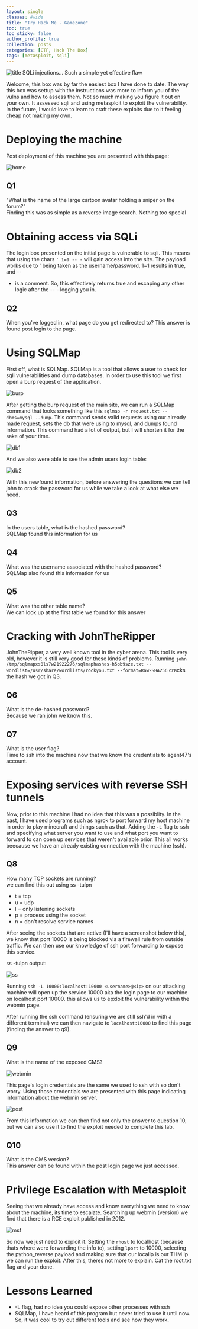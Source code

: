 ```yaml
---
layout: single
classes: #wide
title: "Try Hack Me - GameZone"
toc: true
toc_sticky: false
author_profile: true
collection: posts
categories: [CTF, Hack The Box]
tags: [metasploit, sqli]
---
```


![title](/assets/images/gamezone/title.png)
SQLi injections... Such a simple yet effective flaw

Welcome, this box was by far the easiest box I have done to date. The way this
box was settup with the instructions was more to inform you of the vulns and how
to assess them. Not so much making you figure it out on your own. It assessed
sqli and using metasploit to exploit the vulnerability. In the future, I would
love to learn to craft these exploits due to it feeling cheap not making my own.  

# Deploying the machine
Post deployment of this machine you are presented with this page:   

![home](/assets/images/gamezone/home.png)

## Q1 
"What is the name of the large cartoon avatar holding a sniper on the forum?"  
Finding this was as simple as a reverse image search. Nothing too special  

<!-- agent 47 -->

# Obtaining access via SQLi
The login box presented on the initial page is vulnerable to sqli. This means
that using the chars `' 1=1 -- -` will gain access into the site. The payload
works due to ' being taken as the username/password, 1=1 results in true, and --
- is a comment. So, this effectively returns true and escaping any other logic
after the -- - logging you in. 

## Q2
When you've logged in, what page do you get redirected to?
This answer is found post login to the page.
<!-- portal.php -->

# Using SQLMap
First off, what is SQLMap. SQLMap is a tool that allows a user to check for sqli vulnerabilities and dump databases. In order to use this tool we first open a burp request of the application.

![burp](/assets/images/gamezone/burp.png)

After getting the burp request of the main site, we can run a SQLMap command that looks something like this `sqlmap -r request.txt --dbms=mysql --dump`. This command sends valid requests using our already made request, sets the db that were using to mysql, and dumps found information. This command had a lot of output, but I will shorten it for the sake of your time. 

![db1](/assets/images/gamezone/db1.png)

And we also were able to see the admin users login table: 

![db2](/assets/images/gamezone/db2.png)

With this newfound information, before answering the questions we can tell john to crack the password for us while we take a look at what else we need. 

## Q3
In the users table, what is the hashed password?  
SQLMap found this information for us
<!-- ab5db915fc9cea6c78df88106c6500c57f2b52901ca6c0c6218f04122c3efd14 -->

## Q4
What was the username associated with the hashed password?  
SQLMap also found this information for us
<!-- agent47 -->

## Q5
What was the other table name?  
We can look up at the first table we found for this answer
<!-- post -->

# Cracking with JohnTheRipper
JohnTheRipper, a very well known tool in the cyber arena. This tool is very old,
however it is still very good for these kinds of problems. Running `john
/tmp/sqlmapxs0ls7w21922276/sqlmaphashes-h5ob9sze.txt
--wordlist=/usr/share/wordlists/rockyou.txt --format=Raw-SHA256` cracks the hash
we got in Q3. 

## Q6
What is the de-hashed password?  
Because we ran john we know this.
<!-- videogamer124 -->

## Q7
What is the user flag?  
Time to ssh into the machine now that we know the credentials to agent47's account. 
<!-- 649ac17b1480ac13ef1e4fa579dac95c -->

# Exposing services with reverse SSH tunnels
Now, prior to this machine I had no idea that this was a possiblity. In the
past, I have used programs such as ngrok to port forward my host machine in
order to play minecraft and things such as that. Adding the `-L` flag to ssh and
specifying what server you want to use and what port you want to forward to can
open up services that weren't available prior. This all works beecause we have
an already existing connection with the machine (ssh).  

## Q8
How many TCP sockets are running?  
we can find this out using ss -tulpn  
* t = tcp
* u = udp
* l = only listening sockets
* p = process using the socket
* n = don't resolve service names
<!-- So the answer is: 5 -->

After seeing the sockets that are active (I'll have a screenshot below this), we
know that port 10000 is being blocked via a firewall rule from outside traffic.
We can then use our knowledge of ssh port forwarding to expose this service.  

ss -tulpn output:

![ss](/assets/images/gamezone/ss.png)

Running `ssh -L 10000:localhost:10000 <username>@<ip>` on our attacking machine
will open up the service 10000 aka the login page to our machine on localhost
port 10000. this allows us to epxloit the vulnerability within the webmin page.  

After running the ssh command (ensuring we are still ssh'd in with a different
terminal) we can then navigate to `localhost:10000` to find this page (finding
the answer to q9).

## Q9 
What is the name of the exposed CMS?

![webmin](/assets/images/gamezone/webmin.png)

This page's login credentials are the same we used to ssh with so don't worry.
Using those credentials we are presented with this page indicating information
about the webmin server. 

![post](/assets/images/gamezone/postlogin.png)

From this information we can then find not only the answer to question 10, but
we can also use it to find the exploit needed to complete this lab.

## Q10
What is the CMS version?   
This answer can be found within the post login page we just accessed.
<!-- 1.580 -->

# Privilege Escalation with Metasploit
Seeing that we already have access and know everything we need to know about the
machine, its time to escalate. Searching up webmin (version) we find that there
is a RCE exploit published in 2012.

![msf](/assets/images/gamezone/msf.png)

So now we just need to exploit it. Setting the `rhost` to localhost (because thats where were forwarding the info to), setting `lport` to 10000, selecting the python_reverse payload and making sure that our localip is our THM ip we can run the exploit. After this, theres not more to explain. Cat the root.txt flag and your done.

# Lessons Learned
* -L flag, had no idea you could expose other processes with ssh
* SQLMap, I have heard of this program but never tried to use it until now. So, it was cool to try out different tools and see how they work.




